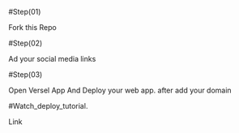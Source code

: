 #Step(01)

Fork this Repo

#Step(02)

Ad your social media links

#Step(03)

Open Versel App And Deploy your web app. after add your domain

#Watch_deploy_tutorial.

Link

